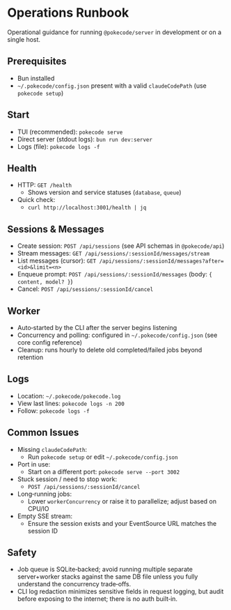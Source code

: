 # Operations Runbook

Operational guidance for running `@pokecode/server` in development or on a single host.

## Prerequisites

- Bun installed
- `~/.pokecode/config.json` present with a valid `claudeCodePath` (use `pokecode setup`)

## Start

- TUI (recommended): `pokecode serve`
- Direct server (stdout logs): `bun run dev:server`
- Logs (file): `pokecode logs -f`

## Health

- HTTP: `GET /health`
  - Shows version and service statuses (`database`, `queue`)
- Quick check:
  - `curl http://localhost:3001/health | jq`

## Sessions & Messages

- Create session: `POST /api/sessions` (see API schemas in `@pokecode/api`)
- Stream messages: `GET /api/sessions/:sessionId/messages/stream`
- List messages (cursor): `GET /api/sessions/:sessionId/messages?after=<id>&limit=<n>`
- Enqueue prompt: `POST /api/sessions/:sessionId/messages` (body: `{ content, model? }`)
- Cancel: `POST /api/sessions/:sessionId/cancel`

## Worker

- Auto‑started by the CLI after the server begins listening
- Concurrency and polling: configured in `~/.pokecode/config.json` (see core config reference)
- Cleanup: runs hourly to delete old completed/failed jobs beyond retention

## Logs

- Location: `~/.pokecode/pokecode.log`
- View last lines: `pokecode logs -n 200`
- Follow: `pokecode logs -f`

## Common Issues

- Missing `claudeCodePath`:
  - Run `pokecode setup` or edit `~/.pokecode/config.json`
- Port in use:
  - Start on a different port: `pokecode serve --port 3002`
- Stuck session / need to stop work:
  - `POST /api/sessions/:sessionId/cancel`
- Long‑running jobs:
  - Lower `workerConcurrency` or raise it to parallelize; adjust based on CPU/IO
- Empty SSE stream:
  - Ensure the session exists and your EventSource URL matches the session ID

## Safety

- Job queue is SQLite‑backed; avoid running multiple separate server+worker stacks against the same DB file unless you fully understand the concurrency trade‑offs.
- CLI log redaction minimizes sensitive fields in request logging, but audit before exposing to the internet; there is no auth built‑in.
